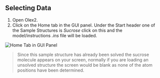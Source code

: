 ## Selecting Data
1. Open Olex2. 
2. Click on the Home tab in the GUI panel. Under the Start header one of the Sample Structures is *Sucrose* click on this and the model/instructions *.ins* file will be loaded.

![Home Tab in GUI Panel](/images/start.png)

>Since this sample structure has already been solved the sucrose molecule appears on your screen, normally if you are loading an unsolved structure the screen would be blank as none of the atom positions have been determined.

